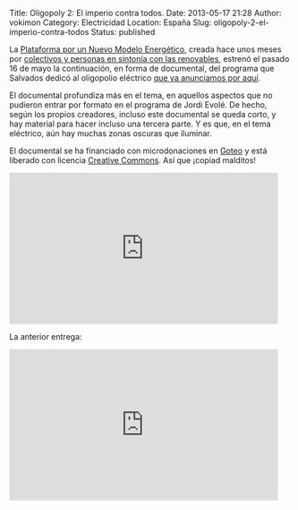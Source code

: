 Title: Oligopoly 2: El imperio contra todos.
Date: 2013-05-17 21:28
Author: vokimon
Category: Electricidad
Location: España
Slug: oligopoly-2-el-imperio-contra-todos
Status: published


La [Plataforma por un Nuevo Modelo Energético](http://www.nuevomodeloenergetico.org), creada hace unos meses por [colectivos y personas en sintonía con las renovables](http://www.nuevomodeloenergetico.org/pgs2/index.php/cada-vez-somos-mas/), estrenó el pasado 16 de mayo la continuación, en forma de documental, del programa que Salvados dedicó al oligopolio eléctrico [que ya anunciamos por aquí](http://desconexionibex35.org/blog/2012/11/16/salvados-oligopoly-juego-energia/).

El documental profundiza más en el tema, en aquellos aspectos que no pudieron entrar por formato en el programa de Jordi Evolé. De hecho, según los propios creadores, incluso este documental se queda corto, y hay material para hacer incluso una tercera parte. Y es que, en el tema eléctrico, aún hay muchas zonas oscuras que iluminar.

El documental se ha financiado con microdonaciones en [Goteo](http://goteo.org) y está liberado con licencia [Creative Commons](http://creativecommons.org/). Así que ¡copiad malditos!

<iframe src="http://www.youtube.com/embed/E8_vSep6c_8?feature=player_detailpage" frameborder="0" width="480" height="270"></iframe>

La anterior entrega:

<iframe src="http://www.youtube.com/embed/FiT9DL2SeYw?feature=player_detailpage" frameborder="0" width="480" height="270"></iframe>

 
